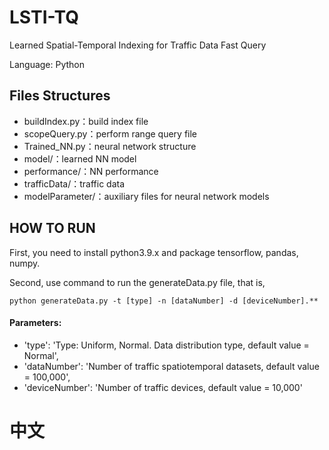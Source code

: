 # LSTI-TQ
Learned Spatial-Temporal Indexing for Traffic Data Fast Query

Language: Python

## Files Structures
- buildIndex.py：build index file
- scopeQuery.py：perform range query file
- Trained_NN.py：neural network structure
- model/：learned NN model
- performance/：NN performance
- trafficData/：traffic data
- modelParameter/：auxiliary files for neural network models

## HOW TO RUN
First, you need to install python3.9.x and package tensorflow, pandas, numpy.

Second, use command to run the generateData.py file, that is,

```
python generateData.py -t [type] -n [dataNumber] -d [deviceNumber].**
```

#### Parameters:
- 'type': 'Type: Uniform, Normal. Data distribution type, default value = Normal',
- 'dataNumber': 'Number of traffic spatiotemporal datasets, default value = 100,000',
- 'deviceNumber': 'Number of traffic devices, default value = 10,000'

# 中文
